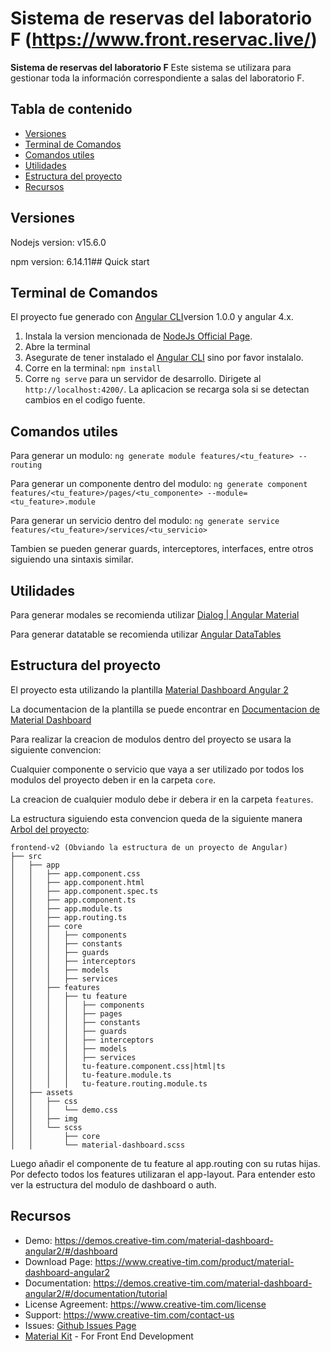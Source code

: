 # Sistema de reservas del laboratorio F (https://www.front.reservac.live/)

**Sistema de reservas del laboratorio F** Este sistema se utilizara para gestionar toda la información correspondiente a salas del laboratorio F.

## Tabla de contenido

- [Versiones](#versiones)
- [Terminal de Comandos](#terminal-de-comandos)
- [Comandos utiles](#comandos-utiles)
- [Utilidades](#utilidades)
- [Estructura del proyecto](#estructura-del-proyecto)
- [Recursos](#recursos)

## Versiones

Nodejs version: v15.6.0

npm version: 6.14.11## Quick start

## Terminal de Comandos

El proyecto fue generado con [Angular CLI](https://github.com/angular/angular-cli)version 1.0.0 y angular 4.x.

1. Instala la version mencionada de [NodeJs Official Page](https://nodejs.org/en).
2. Abre la terminal
3. Asegurate de tener instalado el [Angular CLI](https://github.com/angular/angular-cli) sino por favor instalalo.
4. Corre en la terminal: `npm install`
5. Corre `ng serve` para un servidor de desarrollo. Dirigete al `http://localhost:4200/`. La aplicacion se recarga sola si se detectan cambios en el codigo fuente.

## Comandos utiles

Para generar un modulo: `ng generate module features/<tu_feature> --routing`

Para generar un componente dentro del modulo: `ng generate component features/<tu_feature>/pages/<tu_componente> --module=<tu_feature>.module`

Para generar un servicio dentro del modulo: `ng generate service features/<tu_feature>/services/<tu_servicio>`

Tambien se pueden generar guards, interceptores, interfaces, entre otros siguiendo una sintaxis similar.

## Utilidades

Para generar modales se recomienda utilizar [Dialog | Angular Material](https://material.angular.io/components/dialog/overview)

Para generar datatable se recomienda utilizar [Angular DataTables](https://l-lin.github.io/angular-datatables/#/welcome)

## Estructura del proyecto

El proyecto esta utilizando la plantilla [Material Dashboard Angular 2](https://demos.creative-tim.com/material-dashboard-angular2/#/dashboard)

La documentacion de la plantilla se puede encontrar en [Documentacion de Material Dashboard](https://demos.creative-tim.com/material-dashboard-angular2/#/documentation/tutorial)

Para realizar la creacion de modulos dentro del proyecto se usara la siguiente convencion:

Cualquier componente o servicio que vaya a ser utilizado por todos los modulos del proyecto deben ir en la carpeta `core`.

La creacion de cualquier modulo debe ir debera ir en la carpeta `features`.

La estructura siguiendo esta convencion queda de la siguiente manera [Arbol del proyecto](https://medium.com/@shijin_nath/angular-right-file-structure-and-best-practices-that-help-to-scale-2020-52ce8d967df5):

```
frontend-v2 (Obviando la estructura de un proyecto de Angular)
├── src
│   ├── app
│   │   ├── app.component.css
│   │   ├── app.component.html
│   │   ├── app.component.spec.ts
│   │   ├── app.component.ts
│   │   ├── app.module.ts
│   │   ├── app.routing.ts
│   │   ├── core
│   │   │   ├── components
│   │   │   ├── constants
│   │   │   ├── guards
│   │   │   ├── interceptors
│   │   │   ├── models
│   │   │   ├── services
│   │   ├── features
│   │   │   ├── tu feature
│   │   │   │   ├── components
│   │   │   │   ├── pages
│   │   │   │   ├── constants
│   │   │   │   ├── guards
│   │   │   │   ├── interceptors
│   │   │   │   ├── models
│   │   │   │   ├── services
│   │   │   │   tu-feature.component.css|html|ts
│   │   │   │   tu-feature.module.ts
│   │   │   │   tu-feature.routing.module.ts
│   ├── assets
│   │   ├── css
│   │   │   └── demo.css
│   │   ├── img
│   │   └── scss
│   │       ├── core
│   │       └── material-dashboard.scss

```

Luego añadir el componente de tu feature al app.routing con su rutas hijas. Por defecto todos los features utilizaran el app-layout. Para entender esto ver la estructura del modulo de dashboard o auth.

## Recursos

- Demo: <https://demos.creative-tim.com/material-dashboard-angular2/#/dashboard>
- Download Page: <https://www.creative-tim.com/product/material-dashboard-angular2>
- Documentation: <https://demos.creative-tim.com/material-dashboard-angular2/#/documentation/tutorial>
- License Agreement: <https://www.creative-tim.com/license>
- Support: <https://www.creative-tim.com/contact-us>
- Issues: [Github Issues Page](https://github.com/creativetimofficial/material-dashboard-angular2/issues)
- [Material Kit](https://www.creative-tim.com/product/material-kit?ref=github-mda-free) - For Front End Development
